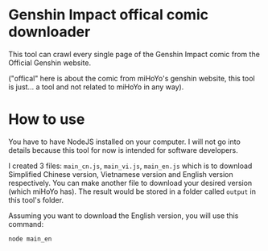 # Genshin Impact offical comic downloader
This tool can crawl every single page of the Genshin Impact comic from the Official Genshin website.

("offical" here is about the comic from miHoYo's genshin website, this tool is just... a tool and not related to miHoYo in any way).

# How to use
You have to have NodeJS installed on your computer. I will not go into details because this tool for now is intended for software developers.

I created 3 files: `main_cn.js`, `main_vi.js`, `main_en.js` which is to download Simplified Chinese version, Vietnamese version and English version respectively. You can make another file to download your desired version (which miHoYo has). The result would be stored in a folder called `output` in this tool's folder.

Assuming you want to download the English version, you will use this command:
```
node main_en
```

